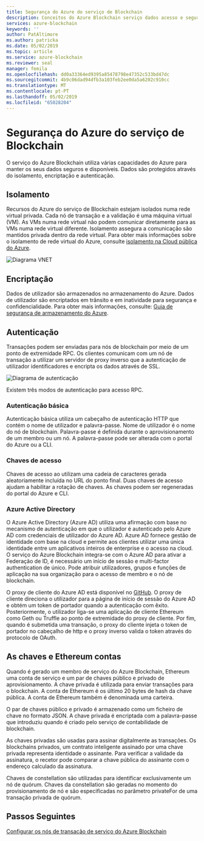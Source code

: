 ```yaml
---
title: Segurança do Azure do serviço de Blockchain
description: Conceitos do Azure Blockchain serviço dados acesso e segurança
services: azure-blockchain
keywords: ''
author: PatAltimore
ms.author: patricka
ms.date: 05/02/2019
ms.topic: article
ms.service: azure-blockchain
ms.reviewer: seal
manager: femila
ms.openlocfilehash: dd0a33364ed9395a85478798e47352c533bd47dc
ms.sourcegitcommit: 4b9c06dad94dfb3a103feb2ee0da5a6202c910cc
ms.translationtype: MT
ms.contentlocale: pt-PT
ms.lasthandoff: 05/02/2019
ms.locfileid: "65028204"
---
```

# <a name="azure-blockchain-service-security"></a>Segurança do Azure do serviço de Blockchain

O serviço do Azure Blockchain utiliza várias capacidades do Azure para manter os seus dados seguros e disponíveis. Dados são protegidos através do isolamento, encriptação e autenticação.

## <a name="isolation"></a>Isolamento

Recursos do Azure do serviço de Blockchain estejam isolados numa rede virtual privada. Cada nó de transação e a validação é uma máquina virtual (VM). As VMs numa rede virtual não podem comunicar diretamente para as VMs numa rede virtual diferente. Isolamento assegura a comunicação são mantidos privada dentro da rede virtual. Para obter mais informações sobre o isolamento de rede virtual do Azure, consulte [isolamento na Cloud pública do Azure](../../security/azure-isolation.md#networking-isolation).

![Diagrama VNET](./media/data-security/vnet.png)

## <a name="encryption"></a>Encriptação

Dados de utilizador são armazenados no armazenamento do Azure. Dados de utilizador são encriptados em trânsito e em inatividade para segurança e confidencialidade. Para obter mais informações, consulte: [Guia de segurança de armazenamento do Azure](../../storage/common/storage-security-guide.md).

## <a name="authentication"></a>Autenticação

Transações podem ser enviadas para nós de blockchain por meio de um ponto de extremidade RPC. Os clientes comunicam com um nó de transação a utilizar um servidor de proxy inverso que a autenticação de utilizador identificadores e encripta os dados através de SSL.

![Diagrama de autenticação](./media/data-security/authentication.png)

Existem três modos de autenticação para acesso RPC.

### <a name="basic-authentication"></a>Autenticação básica

Autenticação básica utiliza um cabeçalho de autenticação HTTP que contém o nome de utilizador e palavra-passe. Nome de utilizador é o nome do nó de blockchain. Palavra-passe é definida durante o aprovisionamento de um membro ou um nó. A palavra-passe pode ser alterada com o portal do Azure ou a CLI.

### <a name="access-keys"></a>Chaves de acesso

Chaves de acesso ao utilizam uma cadeia de caracteres gerada aleatoriamente incluída no URL do ponto final. Duas chaves de acesso ajudam a habilitar a rotação de chaves. As chaves podem ser regeneradas do portal do Azure e CLI.

### <a name="azure-active-directory"></a>Azure Active Directory

O Azure Active Directory (Azure AD) utiliza uma afirmação com base no mecanismo de autenticação em que o utilizador é autenticado pelo Azure AD com credenciais de utilizador do Azure AD. Azure AD fornece gestão de identidade com base na cloud e permite aos clientes utilizar uma única identidade entre um aplicativos inteiros de enterprise e o acesso na cloud. O serviço do Azure Blockchain integra-se com o Azure AD para ativar a Federação de ID, é necessário um início de sessão e multi-factor authentication de único. Pode atribuir utilizadores, grupos e funções de aplicação na sua organização para o acesso de membro e o nó de blockchain.

O proxy de cliente do Azure AD está disponível no [GitHub](https://github.com/Microsoft/azure-blockchain-connector/releases). O proxy de cliente direciona o utilizador para a página de início de sessão do Azure AD e obtém um token de portador quando a autenticação com êxito. Posteriormente, o utilizador liga-se uma aplicação de cliente Ethereum como Geth ou Truffle ao ponto de extremidade do proxy de cliente. Por fim, quando é submetida uma transação, o proxy do cliente injeta o token de portador no cabeçalho de http e o proxy inverso valida o token através do protocolo de OAuth.

## <a name="keys-and-ethereum-accounts"></a>As chaves e Ethereum contas

Quando é gerado um membro de serviço do Azure Blockchain, Ethereum uma conta de serviço e um par de chaves público e privado de aprovisionamento. A chave privada é utilizada para enviar transações para o blockchain. A conta de Ethereum é os último 20 bytes de hash da chave pública. A conta de Ethereum também é denominada uma carteira.

O par de chaves público e privado é armazenado como um ficheiro de chave no formato JSON. A chave privada é encriptada com a palavra-passe que introduziu quando é criado pelo serviço de contabilidade de blockchain.

As chaves privadas são usadas para assinar digitalmente as transações. Os blockchains privados, um contrato inteligente assinado por uma chave privada representa identidade o assinante. Para verificar a validade da assinatura, o recetor pode comparar a chave pública do assinante com o endereço calculado da assinatura.

Chaves de constellation são utilizadas para identificar exclusivamente um nó de quórum. Chaves da constellation são geradas no momento do provisionamento de nó e são especificadas no parâmetro privateFor de uma transação privada de quórum.

## <a name="next-steps"></a>Passos Seguintes

[Configurar os nós de transação de serviço do Azure Blockchain](configure-transaction-nodes.md)
